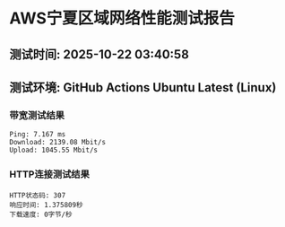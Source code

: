 # AWS宁夏区域网络性能测试报告
## 测试时间: 2025-10-22 03:40:58
## 测试环境: GitHub Actions Ubuntu Latest (Linux)

### 带宽测试结果
```
Ping: 7.167 ms
Download: 2139.08 Mbit/s
Upload: 1045.55 Mbit/s
```

### HTTP连接测试结果
```
HTTP状态码: 307
响应时间: 1.375809秒
下载速度: 0字节/秒
```

